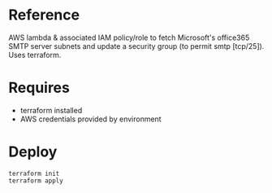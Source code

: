 # Reference
AWS lambda & associated IAM policy/role to fetch Microsoft's office365 SMTP server subnets and update a security group (to permit smtp [tcp/25]). Uses terraform.

# Requires
- terraform installed
- AWS credentials provided by environment

# Deploy
```
terraform init
terraform apply
```

